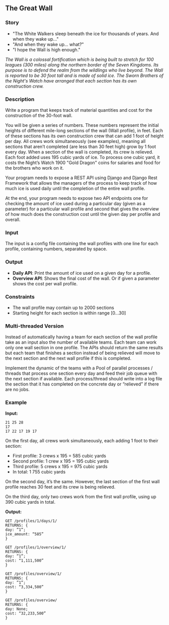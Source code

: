 ## The Great Wall

### Story

- "The White Walkers sleep beneath the ice for thousands of years. And when they
wake up..."
- "And when they wake up... what?"
- "I hope the Wall is high enough."

_The Wall is a colossal fortification which is being built to stretch for 100 leagues
(300 miles) along the northern border of the Seven Kingdoms. Its purpose is to
defend the realm from the wildlings who live beyond. The Wall is reported to be 30
foot tall and is made of solid ice. The Sworn Brothers of the Night's Watch have
arranged that each section has its own construction crew._

### Description

Write a program that keeps track of material quantities and cost for the
construction of the 30-foot wall.

You will be given a series of numbers. These numbers represent the initial 
heights of different mile-long sections of the wall (Wall profile), in feet. 
Each of these sections has its own construction crew that can add 1 foot of 
height per day. All crews work simultaneously (see examples), meaning all 
sections that aren’t completed (are less than 30 feet high) grow by 1 foot 
every day. When a section of the wall is completed, its crew is relieved. 
Each foot added uses 195 cubic yards of ice. To process one cubic yard, it 
costs the Night’s Watch 1900 "Gold Dragon" coins for salaries and food for 
the brothers who work on it.

Your program needs to expose a REST API using Django and Django Rest 
Framework that allows the managers of the process to keep track of how much
ice is used daily until the completion of the entire wall profile. 

At the end, your program needs to expose two API endpoints one for checking the
amount of ice used during a particular day (given as a parameter) for 
a particular wall profile and second that gives the overview of how much 
does the construction cost until the given day per profile and overall.

### Input

The input is a config file containing the wall profiles with one line for each profile,
containing numbers, separated by space.

### Output

- **Daily API**: Print the amount of ice used on a given day for a profile.
- **Overview API**: Shows the final cost of the wall. Or if given a parameter 
  shows the
cost per wall profile.

### Constraints

- The wall profile may contain up to 2000 sections
- Starting height for each section is within range [0...30]

### Multi-threaded Version

Instead of automatically having a team for each section of the wall profile 
take as an input also the number of available teams. Each team can work only 
one wall section in one profile. The APIs should return the same results but 
each team that finishes a section instead of being relieved will move to the 
next section and the next wall profile if this is completed.

Implement the dynamic of the teams with a Pool of parallel processes / threads
that process one section every day and feed their job queue with the next 
section if available. Each process/thread should write into a log file the 
section that it has completed on the concrete day or “relieved” if there are 
no jobs.

### Example

**Input:**

```text
21 25 28
17
17 22 17 19 17
```

On the first day, all crews work simultaneously, each adding 1 foot to
their section:

- First profile: 3 crews x 195 = 585 cubic yards
- Second profile: 1 crew x 195 = 195 cubic yards
- Third profile: 5 crews x 195 = 975 cubic yards
- In total: 1 755 cubic yards

On the second day, it’s the same. However, the last section of the first 
wall profile reaches 30 feet and its crew is being relieved.

On the third day, only two crews work from the first wall profile, using up 
390 cubic yards in total.


**Output:**

```
GET /profiles/1/days/1/
RETURNS: {
day: ”1”;
ice_amount: “585”
}

GET /profiles/1/overview/1/
RETURNS: {
day: ”1”;
cost: “1,111,500”
}

GET /profiles/overview/1/
RETURNS: {
day: ”1”;
cost: “3,334,500”
}

GET /profiles/overview/
RETURNS: {
day: None;
cost: “32,233,500”
}
```